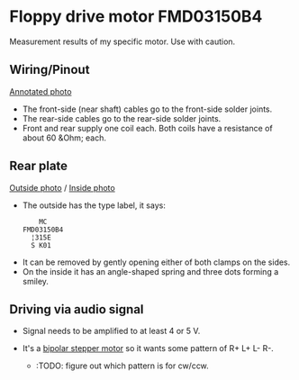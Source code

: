 ﻿
Floppy drive motor FMD03150B4
=============================

Measurement results of my specific motor. Use with caution.


Wiring/Pinout
-------------

[Annotated photo](fmd03150b4_pinout.jpeg)
<!-- font: Bitstream Vera Sans 22 -->

* The front-side (near shaft) cables go to the front-side solder joints.
* The rear-side cables go to the rear-side solder joints.
* Front and rear supply one coil each. Both coils have a resistance of
  about 60&nbsp;&Ohm; each.


Rear plate
----------

[Outside photo](fmd03150b4_rear_plate_outer.jpeg) /
[Inside photo](fmd03150b4_rear_plate_inner.jpeg)

* The outside has the type label, it says:
  ```text
      MC
  FMD03150B4
    ¦315E
    S K01
  ```
* It can be removed by gently opening either of both clamps on the sides.
* On the inside it has an angle-shaped spring and three dots forming a smiley.



Driving via audio signal
------------------------

* Signal needs to be amplified to at least 4 or 5&nbsp;V.
* It's a [bipolar stepper motor][wp-bipolar] so it wants some pattern
  of R+ L+ L- R-.
  * :TODO: figure out which pattern is for cw/ccw.







  [wp-bipolar]: https://en.wikipedia.org/wiki/Stepper_motor#Bipolar_motors
